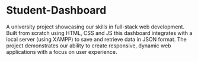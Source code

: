 # Student-Dashboard
A university project showcasing our skills in full-stack web development. Built from scratch using HTML, CSS and JS this dashboard integrates with a local server (using XAMPP) to save and retrieve data in JSON format. The project demonstrates our ability to create responsive, dynamic web applications with a focus on user experience.
